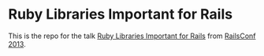 # Ruby Libraries Important for Rails

This is the repo for the talk [Ruby Libraries Important for Rails](http://railsconf.com/2013/talks#talk-66) from [RailsConf 2013](http://railsconf.com/2013/).

